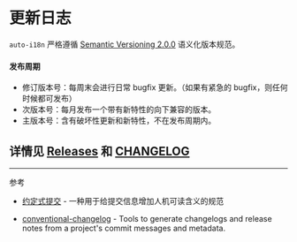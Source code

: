 # 更新日志

`auto-i18n` 严格遵循 [Semantic Versioning 2.0.0](http://semver.org/lang/zh-CN/) 语义化版本规范。

#### 发布周期

- 修订版本号：每周末会进行日常 bugfix 更新。（如果有紧急的 bugfix，则任何时候都可发布）
- 次版本号：每月发布一个带有新特性的向下兼容的版本。
- 主版本号：含有破坏性更新和新特性，不在发布周期内。

## 详情见 [Releases](https://github.com/baohangxing/yo-auto-i18n/releases) 和 [CHANGELOG](https://github.com/baohangxing/yo-auto-i18n/blob/main/CHANGELOG.md)

---
参考

- [约定式提交](https://www.conventionalcommits.org/zh-hans/v1.0.0/) - 一种用于给提交信息增加人机可读含义的规范

- [conventional-changelog](https://github.com/conventional-changelog) - Tools to generate changelogs and release notes from a project's commit messages and metadata.
